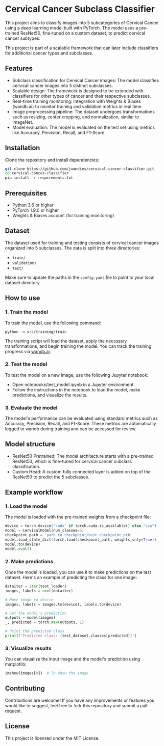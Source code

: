 # Cervical Cancer Subclass Classifier
This project aims to classify images into 5 subcategories of Cervical Cancer using a deep learning model built with PyTorch. The model uses a pre-trained ResNet50, fine-tuned on a custom dataset, to predict cervical cancer subtypes.

This project is part of a scalable framework that can later include classifiers for additional cancer types and subclasses.

## Features
- Subclass classification for Cervical Cancer images: The model classifies cervical cancer images into 5 distinct subclasses.
- Scalable design: The framework is designed to be extended with classifiers for other types of cancer and their respective subclasses.
- Real-time training monitoring: Integration with Weights & Biases (wandb.ai) to monitor training and validation metrics in real time.
- Image preprocessing pipeline: The dataset undergoes transformations such as resizing, center cropping, and normalization, similar to ImageNet.
- Model evaluation: The model is evaluated on the test set using metrics like Accuracy, Precision, Recall, and F1-Score.

## Installation
Clone the repository and install dependencies:
```bash
git clone https://github.com/joandies/cervical-cancer-classifier.git
cd cervical-cancer-classifier
pip install -r requirements.txt
```
## Prerequisites
- Python 3.6 or higher
- PyTorch 1.9.0 or higher
- Weights & Biases account (for training monitoring)

## Dataset
The dataset used for training and testing consists of cervical cancer images organized into 5 subclasses. The data is split into three directories:

- ```train/```
- ```validation/```
- ```test/```

Make sure to update the paths in the ```config.yaml``` file to point to your local dataset directory.

## How to use
### 1. Train the model
To train the model, use the following command:
```bash
python -m src/training/train
```
The training script will load the dataset, apply the necessary transformations, and begin training the model. You can track the training progress via [wandb.ai](wandb.ai).
### 2. Test the model
To test the model on a new image, use the following Jupyter notebook:
- Open notebooks/test_model.ipynb in a Jupyter environment.
- Follow the instructions in the notebook to load the model, make predictions, and visualize the results.
### 3. Evaluate the model
The model's performance can be evaluated using standard metrics such as Accuracy, Precision, Recall, and F1-Score. These metrics are automatically logged to wandb during training and can be accessed for review.

## Model structure
- ResNet50 Pretrained: The model architecture starts with a pre-trained ResNet50, which is fine-tuned for cervical cancer subclass classification.
- Custom Head: A custom fully connected layer is added on top of the ResNet50 to predict the 5 subclasses.

## Example workflow
### 1. Load the model
The model is loaded with the pre-trained weights from a checkpoint file:
```python
device = torch.device("cuda" if torch.cuda.is_available() else "cpu")
model = CervicalModel(num_classes=5)
checkpoint_path = 'path_to_checkpoint/best_checkpoint.pth'
model.load_state_dict(torch.load(checkpoint_path, weights_only=True))
model.to(device)
model.eval()
```
### 2. Make predictions
Once the model is loaded, you can use it to make predictions on the test dataset. Here's an example of predicting the class for one image:
```python
dataiter = iter(test_loader)
images, labels = next(dataiter)

# Move image to device
images, labels = images.to(device), labels.to(device)

# Get the model's prediction
outputs = model(images)
_, predicted = torch.max(outputs, 1)

# Print the predicted class
print(f'Predicted class: {test_dataset.classes[predicted]}')
```
### 3. Visualize results
You can visualize the input image and the model's prediction using matplotlib:
```python
imshow(images[0])  # To show the image
```
## Contributing
Contributions are welcome! If you have any improvements or features you would like to suggest, feel free to fork this repository and submit a pull request.

## License
This project is licensed under the MIT License.